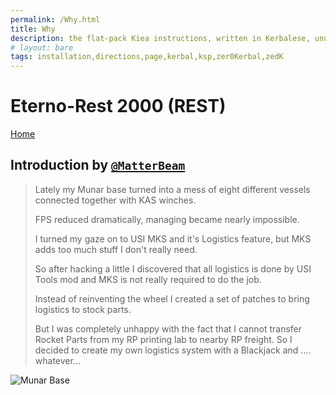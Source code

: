 ```yaml
---
permalink: /Why.html
title: Why
description: the flat-pack Kiea instructions, written in Kerbalese, unusally present
# layout: bare
tags: installation,directions,page,kerbal,ksp,zer0Kerbal,zedK
---
```


<!-- Why.md v1.1.0.0
Eterno-Rest 2000 (REST)
created: 01 Oct 2019
updated: 02 Mar 2022 -->

# Eterno-Rest 2000 (REST)

[Home](./index.html)

## Introduction by [`@MatterBeam`][matterbeam]

> Lately my Munar base turned into a mess of eight different vessels connected together with KAS winches.
>
> FPS reduced dramatically, managing became nearly impossible.
>
> I turned my gaze on to USI MKS and it's Logistics feature, but MKS adds too much stuff I don't really need.
>
> So after hacking a little I discovered that all logistics is done by USI Tools mod and MKS is not really required to do the job.
>
> Instead of reinventing the wheel I created a set of patches to bring logistics to stock parts.
>
> But I was completely unhappy with the fact that I cannot transfer Rocket Parts from my RP printing lab to nearby RP freight. So I decided to create my own logistics system with a Blackjack and .... whatever...

![Munar Base](https://i.imgur.com/PA05bBw.png)

[matterbeam]: https://forum.kerbalspaceprogram.com/index.php?/profile/133334-*/ "MatterBeam"

<!-- this file CC BY-NC-ND 4.0 by zer0Kerbal -->